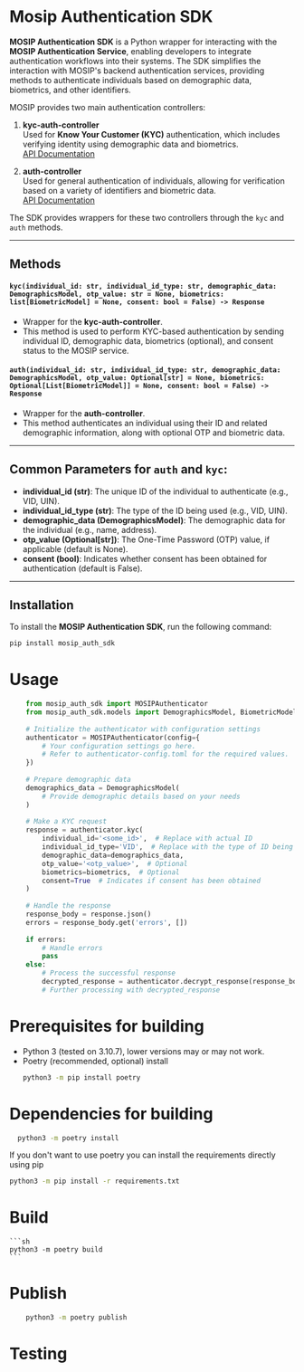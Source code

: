 # Mosip Authentication SDK

**MOSIP Authentication SDK** is a Python wrapper for interacting with the **MOSIP Authentication Service**, enabling developers to integrate authentication workflows into their systems. The SDK simplifies the interaction with MOSIP's backend authentication services, providing methods to authenticate individuals based on demographic data, biometrics, and other identifiers.

MOSIP provides two main authentication controllers:

1. **kyc-auth-controller**  
   Used for **Know Your Customer (KYC)** authentication, which includes verifying identity using demographic data and biometrics.  
   [API Documentation](https://mosip.github.io/documentation/1.2.0/authentication-service.html#tag/kyc-auth-controller)

2. **auth-controller**  
   Used for general authentication of individuals, allowing for verification based on a variety of identifiers and biometric data.  
   [API Documentation](https://mosip.github.io/documentation/1.2.0/authentication-service.html#operation/authenticateIndividual)

The SDK provides wrappers for these two controllers through the `kyc` and `auth` methods.

---

## Methods

#### `kyc(individual_id: str, individual_id_type: str, demographic_data: DemographicsModel, otp_value: str = None, biometrics: list[BiometricModel] = None, consent: bool = False) -> Response`
- Wrapper for the **kyc-auth-controller**.
- This method is used to perform KYC-based authentication by sending individual ID, demographic data, biometrics (optional), and consent status to the MOSIP service.

#### `auth(individual_id: str, individual_id_type: str, demographic_data: DemographicsModel, otp_value: Optional[str] = None, biometrics: Optional[List[BiometricModel]] = None, consent: bool = False) -> Response`
- Wrapper for the **auth-controller**.
- This method authenticates an individual using their ID and related demographic information, along with optional OTP and biometric data.

---

## Common Parameters for `auth` and `kyc`:

- **individual_id (str)**: The unique ID of the individual to authenticate (e.g., VID, UIN).
- **individual_id_type (str)**: The type of the ID being used (e.g., VID, UIN).
- **demographic_data (DemographicsModel)**: The demographic data for the individual (e.g., name, address).
- **otp_value (Optional[str])**: The One-Time Password (OTP) value, if applicable (default is None).
- **consent (bool)**: Indicates whether consent has been obtained for authentication (default is False).

---

## Installation

To install the **MOSIP Authentication SDK**, run the following command:

```bash
pip install mosip_auth_sdk
```

# Usage
```python
    from mosip_auth_sdk import MOSIPAuthenticator
    from mosip_auth_sdk.models import DemographicsModel, BiometricModel
    
    # Initialize the authenticator with configuration settings
    authenticator = MOSIPAuthenticator(config={
        # Your configuration settings go here.
        # Refer to authenticator-config.toml for the required values.
    })
    
    # Prepare demographic data
    demographics_data = DemographicsModel(
        # Provide demographic details based on your needs
    )
    
    # Make a KYC request
    response = authenticator.kyc(
        individual_id='<some_id>',  # Replace with actual ID
        individual_id_type='VID',  # Replace with the type of ID being used
        demographic_data=demographics_data,
        otp_value='<otp_value>',  # Optional
        biometrics=biometrics,  # Optional
        consent=True  # Indicates if consent has been obtained
    )
    
    # Handle the response
    response_body = response.json()
    errors = response_body.get('errors', [])
    
    if errors:
        # Handle errors
        pass
    else:
        # Process the successful response
        decrypted_response = authenticator.decrypt_response(response_body)
        # Further processing with decrypted_response
```

# Prerequisites for building
* Python 3 (tested on 3.10.7), lower versions may or may not work.
* Poetry (recommended, optional)
  install
  ```sh
  python3 -m pip install poetry
  ```
  
# Dependencies for building
  ```sh
    python3 -m poetry install
  ```
  If you don't want to use poetry you can install the requirements directly using pip
  ```sh
  python3 -m pip install -r requirements.txt
  ```
# Build
    ```sh
    python3 -m poetry build
    ```

# Publish
```sh
    python3 -m poetry publish
```

# Testing
